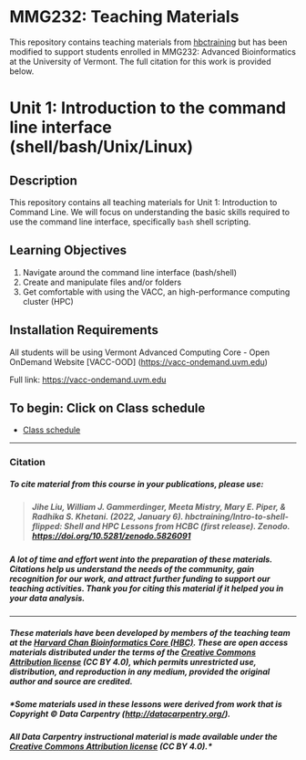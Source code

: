 # MMG232: Teaching Materials 

This repository contains teaching materials from [hbctraining](https://github.com/hbctraining) but has been modified to support students enrolled in MMG232: Advanced Bioinformatics at the University of Vermont. The full citation for this work is provided below. 

# Unit 1: Introduction to the command line interface (shell/bash/Unix/Linux)

## Description

This repository contains all teaching materials for Unit 1: Introduction to Command Line. We will focus on understanding the basic skills required to use the command line interface, specifically `bash` shell scripting. 

## Learning Objectives

1.	Navigate around the command line interface (bash/shell)
2.	Create and manipulate files and/or folders 
3.	Get comfortable with using the VACC, an high-performance computing cluster (HPC)

## Installation Requirements
All students will be using Vermont Advanced Computing Core - Open OnDemand Website [VACC-OOD] (https://vacc-ondemand.uvm.edu)   

Full link: https://vacc-ondemand.uvm.edu 

## To begin: Click on Class schedule 
* [Class schedule](schedule/) 

---

### Citation

##### To cite material from this course in your publications, please use:

> ##### Jihe Liu, William J. Gammerdinger, Meeta Mistry, Mary E. Piper, & Radhika S. Khetani. (2022, January 6). hbctraining/Intro-to-shell-flipped: Shell and HPC Lessons from HCBC (first release). Zenodo. https://doi.org/10.5281/zenodo.5826091

#####  A lot of time and effort went into the preparation of these materials. Citations help us understand the needs of the community, gain recognition for our work, and attract further funding to support our teaching activities. Thank you for citing this material if it helped you in your data analysis.

---

##### *These materials have been developed by members of the teaching team at the [Harvard Chan Bioinformatics Core (HBC)](http://bioinformatics.sph.harvard.edu/). These are open access materials distributed under the terms of the [Creative Commons Attribution license](https://creativecommons.org/licenses/by/4.0/) (CC BY 4.0), which permits unrestricted use, distribution, and reproduction in any medium, provided the original author and source are credited.*

##### *Some materials used in these lessons were derived from work that is Copyright © Data Carpentry (http://datacarpentry.org/). 
##### All Data Carpentry instructional material is made available under the [Creative Commons Attribution license](https://creativecommons.org/licenses/by/4.0/) (CC BY 4.0).*
